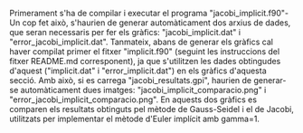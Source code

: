 Primerament s'ha de compilar i executar el programa "jacobi_implicit.f90"- Un cop fet això, s'haurien de generar automàticament dos arxius de dades, que seran necessaris per fer els gràfics: "jacobi_implicit.dat" i "error_jacobi_implicit.dat".
Tanmateix, abans de generar els gràfics cal haver compilat primer el fitxer "implicit.f90" (seguint les instruccions del fitxer README.md corresponent), ja que s'utilitzen les dades obtingudes d'aquest ("implicit.dat" i "error_implicit.dat") en els gràfics d'aquesta secció.
Amb això, si es carrega "jacobi_resultats.gpi", haurien de generar-se automàticament dues imatges: "jacobi_implicit_comparacio.png" i "error_jacobi_implicit_comparacio.png". En aquests dos gràfics es comparen els resultats obtinguts pel mètode de Gauss-Seidel i el de Jacobi, utilitzats per implementar el mètode d'Euler implícit amb gamma=1.
